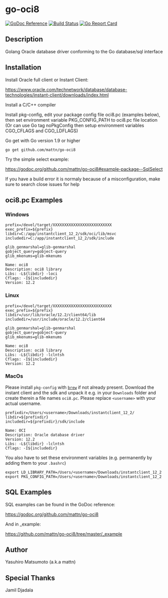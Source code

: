 # go-oci8

[![GoDoc Reference](https://godoc.org/github.com/mattn/go-oci8?status.svg)](http://godoc.org/github.com/mattn/go-oci8)
[![Build Status](https://travis-ci.org/mattn/go-oci8.svg?branch=master)](https://travis-ci.org/mattn/go-oci8)
[![Go Report Card](https://goreportcard.com/badge/github.com/mattn/go-oci8)](https://goreportcard.com/report/github.com/mattn/go-oci8)


## Description

Golang Oracle database driver conforming to the Go database/sql interface

## Installation

Install Oracle full client or Instant Client:

https://www.oracle.com/technetwork/database/database-technologies/instant-client/downloads/index.html

Install a C/C++ compiler

Install pkg-config, edit your package config file oci8.pc (examples below), then set environment variable PKG_CONFIG_PATH to oci8.pc file location
(Or can use Go tag noPkgConfig then setup environment variables CGO_CFLAGS and CGO_LDFLAGS)

Go get with Go version 1.9 or higher

```
go get github.com/mattn/go-oci8
```

Try the simple select example:

https://godoc.org/github.com/mattn/go-oci8#example-package--SqlSelect

If you have a build error it is normaly because of a misconfiguration, make sure to search close issues for help


## oci8.pc Examples

### Windows

```
prefix=/devel/target/XXXXXXXXXXXXXXXXXXXXXXXXXX
exec_prefix=${prefix}
libdir=C:/app/instantclient_12_2/sdk/oci/lib/msvc
includedir=C:/app/instantclient_12_2/sdk/include

glib_genmarshal=glib-genmarshal
gobject_query=gobject-query
glib_mkenums=glib-mkenums

Name: oci8
Description: oci8 library
Libs: -L${libdir} -loci
Cflags: -I${includedir}
Version: 12.2
```

### Linux

```
prefix=/devel/target/XXXXXXXXXXXXXXXXXXXXXXXXXX
exec_prefix=${prefix}
libdir=/usr/lib/oracle/12.2/client64/lib
includedir=/usr/include/oracle/12.2/client64

glib_genmarshal=glib-genmarshal
gobject_query=gobject-query
glib_mkenums=glib-mkenums

Name: oci8
Description: oci8 library
Libs: -L${libdir} -lclntsh
Cflags: -I${includedir}
Version: 12.2
```

### MacOs

Please install `pkg-config` with [`brew`](https://brew.sh/) if not already present.
Download the instant client and the sdk and unpack it e.g. in your
`Downloads` folder and create therein a file names `oci8.pc`.
Please replace `<username>` with your actual username.

```
prefixdir=/Users/<username>/Downloads/instantclient_12_2/
libdir=${prefixdir}
includedir=${prefixdir}/sdk/include

Name: OCI
Description: Oracle database driver
Version: 12.2
Libs: -L${libdir} -lclntsh
Cflags: -I${includedir}
```

You also have to set these environment variables
(e.g. permanently by adding them to your `.bashrc`)

```
export LD_LIBRARY_PATH=/Users/<username>/Downloads/instantclient_12_2
export PKG_CONFIG_PATH=/Users/<username>/Downloads/instantclient_12_2
```

## SQL Examples

SQL examples can be found in the GoDoc reference:

https://godoc.org/github.com/mattn/go-oci8

And in _example:

https://github.com/mattn/go-oci8/tree/master/_example

## Author

Yasuhiro Matsumoto (a.k.a mattn)

## Special Thanks

Jamil Djadala
